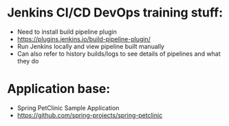 # Jenkins CI/CD DevOps training stuff:
- Need to install build pipeline plugin
- https://plugins.jenkins.io/build-pipeline-plugin/
- Run Jenkins locally and view pipeline built manually
- Can also refer to history builds/logs to see details of pipelines and what they do

# Application base: 
- Spring PetClinic Sample Application 
- https://github.com/spring-projects/spring-petclinic
